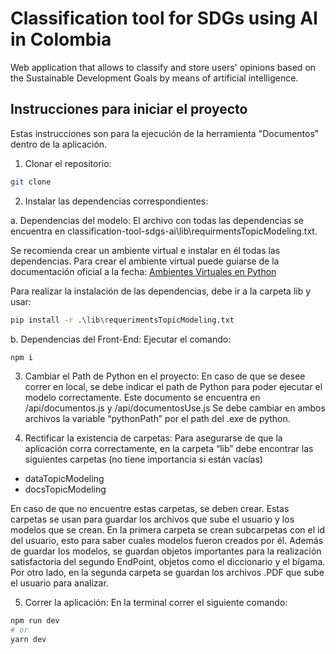 # Classification tool for SDGs using AI in Colombia

Web application that allows to classify and store users' opinions based on the Sustainable Development Goals by means of artificial intelligence.


## Instrucciones para iniciar el proyecto 
Estas instrucciones son para la ejecución de la herramienta "Documentos" dentro de la aplicación. 

1. Clonar el repositorio: 
```bash
git clone 
```
2.	Instalar las dependencias correspondientes:

a. Dependencias del modelo: 
El archivo con todas las dependencias se encuentra en classification-tool-sdgs-ai\lib\requirmentsTopicModeling.txt. 

Se recomienda crear un ambiente virtual e instalar en él todas las dependencias. Para crear el ambiente virtual puede guiarse de la documentación oficial a la fecha: [Ambientes Virtuales en Python](https://docs.python.org/3/library/venv.html)

Para realizar la instalación de las dependencias, debe ir a la carpeta lib y usar: 
```bash
pip install -r .\lib\requerimentsTopicModeling.txt
```
b.	Dependencias del Front-End:
Ejecutar el comando: 
```bash
npm i
```

3.	Cambiar el Path de Python en el proyecto: 
En caso de que se desee correr en local, se debe indicar el path de Python para poder ejecutar el modelo correctamente. Este documento se encuentra en /api/documentos.js y /api/documentosUse.js
Se debe cambiar en ambos archivos la variable “pythonPath” por el path del .exe de python.
 
4.	Rectificar la existencia de carpetas: 
Para asegurarse de que la aplicación corra correctamente, en la carpeta “lib” debe encontrar las siguientes carpetas (no tiene importancia si están vacías)
* dataTopicModeling
* docsTopicModeling
 
En caso de que no encuentre estas carpetas, se deben crear. Estas carpetas se usan para guardar los archivos que sube el usuario y los modelos que se crean. 
En la primera carpeta se crean subcarpetas con el id del usuario, esto para saber cuales modelos fueron creados por él. Además de guardar los modelos, se guardan objetos importantes para la realización satisfactoria del segundo EndPoint, objetos como el diccionario y el bígama. Por otro lado, en la segunda carpeta se guardan los archivos .PDF que sube el usuario para analizar.

5.	Correr la aplicación: 
En la terminal correr el siguiente comando: 
```bash
npm run dev
# or
yarn dev
```

